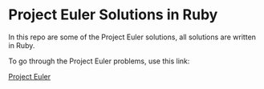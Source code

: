 # Project Euler Solutions in Ruby

In this repo are some of the Project Euler solutions, all solutions are written in Ruby.

To go through the Project Euler problems, use this link:

[Project Euler](https://projecteuler.net)
